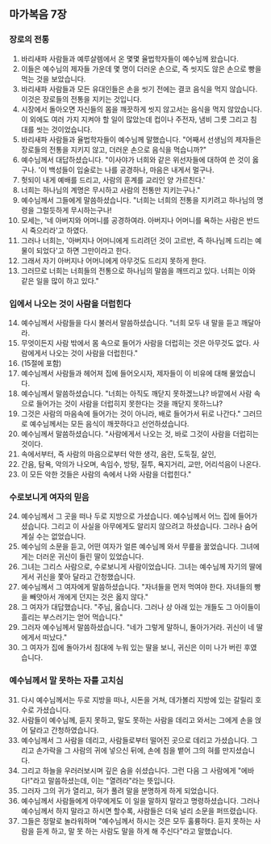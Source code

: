 ## 마가복음 7장

### 장로의 전통
1. 바리새파 사람들과 예루살렘에서 온 몇몇 율법학자들이 예수님께 왔습니다.
2. 이들은 예수님의 제자들 가운데 몇 명이 더러운 손으로, 즉 씻지도 않은 손으로 빵을 먹는 것을 보았습니다.
3. 바리새파 사람들과 모든 유대인들은 손을 씻기 전에는 결코 음식을 먹지 않습니다. 이것은 장로들의 전통을 지키는 것입니다.
4. 시장에서 돌아오면 자신들의 몸을 깨끗하게 씻지 않고서는 음식을 먹지 않았습니다. 이 외에도 여러 가지 지켜야 할 일이 많았는데 컵이나 주전자, 냄비 그릇 그리고 침대를 씻는 것이었습니다.
5. 바리새파 사람들과 율법학자들이 예수님께 말했습니다. "어째서 선생님의 제자들은 장로들의 전통을 지키지 않고, 더러운 손으로 음식을 먹습니까?"
6. 예수님께서 대답하셨습니다. "이사야가 너희와 같은 위선자들에 대하여 쓴 것이 옳구나. '이 백성들이 입술로는 나를 공경하나, 마음은 내게서 멀구나.
7. 헛되이 내게 예배를 드리고, 사람의 훈계를 교리인 양 가르친다.'
8. 너희는 하나님의 계명은 무시하고 사람의 전통만 지키는구나."
9. 예수님께서 그들에게 말씀하셨습니다. "너희는 너희의 전통을 지키려고 하나님의 명령을 그럴듯하게 무시하는구나!
10. 모세는, '네 아버지와 어머니를 공경하여라. 아버지나 어머니를 욕하는 사람은 반드시 죽으리라'고 하였다.
11. 그러나 너희는, '아버지나 어머니에게 드리려던 것이 고르반, 즉 하나님께 드리는 예물이 되었다'고 하면 그만이라고 한다.
12. 그래서 자기 아버지나 어머니에게 아무것도 드리지 못하게 한다.
13. 그러므로 너희는 너희들의 전통으로 하나님의 말씀을 깨뜨리고 있다. 너희는 이와 같은 일을 많이 하고 있다."
### 입에서 나오는 것이 사람을 더럽힌다
14. 예수님께서 사람들을 다시 불러서 말씀하셨습니다. "너희 모두 내 말을 듣고 깨달아라.
15. 무엇이든지 사람 밖에서 몸 속으로 들어가 사람을 더럽히는 것은 아무것도 없다. 사람에게서 나오는 것이 사람을 더럽힌다."
16. (15절에 포함)
17. 예수님께서 사람들과 헤어져 집에 들어오시자, 제자들이 이 비유에 대해 물었습니다.
18. 예수님께서 말씀하셨습니다. "너희는 아직도 깨닫지 못하겠느냐? 바깥에서 사람 속으로 들어가는 것이 사람을 더럽히지 못한다는 것을 깨닫지 못하느냐?
19. 그것은 사람의 마음속에 들어가는 것이 아니라, 배로 들어가서 뒤로 나간다." 그러므로 예수님께서는 모든 음식이 깨끗하다고 선언하셨습니다.
20. 예수님께서 말씀하셨습니다. "사람에게서 나오는 것, 바로 그것이 사람을 더럽히는 것이다.
21. 속에서부터, 즉 사람의 마음으로부터 악한 생각, 음란, 도둑질, 살인,
22. 간음, 탐욕, 악의가 나오며, 속임수, 방탕, 질투, 욕지거리, 교만, 어리석음이 나온다.
23. 이 모든 악한 것들은 사람의 속에서 나와 사람을 더럽힌다."
### 수로보니게 여자의 믿음
24. 예수님께서 그 곳을 떠나 두로 지방으로 가셨습니다. 예수님께서 어느 집에 들어가셨습니다. 그리고 이 사실을 아무에게도 알리지 않으려고 하셨습니다. 그러나 숨어 계실 수는 없었습니다.
25. 예수님의 소문을 듣고, 어떤 여자가 얼른 예수님께 와서 무릎을 꿇었습니다. 그녀에게는 더러운 귀신이 들린 딸이 있었습니다.
26. 그녀는 그리스 사람으로, 수로보니게 사람이었습니다. 그녀는 예수님께 자기의 딸에게서 귀신을 쫓아 달라고 간청했습니다.
27. 예수님께서 그 여자에게 말씀하셨습니다. "자녀들을 먼저 먹여야 한다. 자녀들의 빵을 빼앗아서 개에게 던지는 것은 옳지 않다."
28. 그 여자가 대답했습니다. "주님, 옳습니다. 그러나 상 아래 있는 개들도 그 아이들이 흘리는 부스러기는 얻어 먹습니다."
29. 그러자 예수님께서 말씀하셨습니다. "네가 그렇게 말하니, 돌아가거라. 귀신이 네 딸에게서 떠났다."
30. 그 여자가 집에 돌아가서 침대에 누워 있는 딸을 보니, 귀신은 이미 나가 버린 후였습니다.
### 예수님께서 말 못하는 자를 고치심
31. 다시 예수님께서는 두로 지방을 떠나, 시돈을 거쳐, 데가볼리 지방에 있는 갈릴리 호수로 가셨습니다.
32. 사람들이 예수님께, 듣지 못하고, 말도 못하는 사람을 데리고 와서는 그에게 손을 얹어 달라고 간청하였습니다.
33. 예수님께서 그 사람을 데리고, 사람들로부터 떨어진 곳으로 데리고 가셨습니다. 그리고 손가락을 그 사람의 귀에 넣으신 뒤에, 손에 침을 뱉어 그의 혀를 만지셨습니다.
34. 그리고 하늘을 우러러보시며 깊은 숨을 쉬셨습니다. 그런 다음 그 사람에게 "에바다!"라고 말씀하셨는데, 이는 "열려라"라는 뜻입니다.
35. 그러자 그의 귀가 열리고, 혀가 풀려 말을 분명하게 하게 되었습니다.
36. 예수님께서 사람들에게 아무에게도 이 일을 말하지 말라고 명령하셨습니다. 그러나 예수님께서 하지 말라고 하시면 할수록, 사람들은 더욱 널리 소문을 퍼뜨렸습니다.
37. 그들은 정말로 놀라워하며 "예수님께서 하시는 것은 모두 훌륭하다. 듣지 못하는 사람을 듣게 하고, 말 못 하는 사람도 말을 하게 해 주신다"라고 말했습니다.